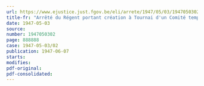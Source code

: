 ```yaml
---
url: https://www.ejustice.just.fgov.be/eli/arrete/1947/05/03/1947050302/justel
title-fr: "Arrêté du Régent portant création à Tournai d'un Comité temporaire chargé de toutes les acquisitions et expropriations d'immeubles pour le compte de l'Etat"
date: 1947-05-03
source:
number: 1947050302
page: 888888
case: 1947-05-03/02
publication: 1947-06-07
starts:
modifies:
pdf-original:
pdf-consolidated:
---
```


